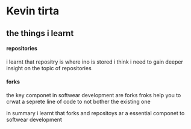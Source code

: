 # Kevin tirta

## the things i learnt 

#### repositories 
i learnt that repositry is where ino is stored 
i think i need to gain deeper insight on the topic of repositories 

#### forks 
the key componet in softwear development are forks 
froks help you to crwat a seprete line of code to not bother the existing one 

in summary i learnt that forks and repositoys ar a essential componet to softwear development 

